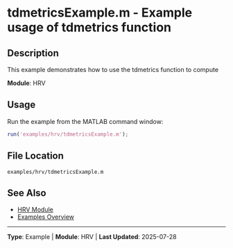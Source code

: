 # tdmetricsExample.m - Example usage of tdmetrics function

## Description

This example demonstrates how to use the tdmetrics function to compute

**Module**: HRV

## Usage

Run the example from the MATLAB command window:

```matlab
run('examples/hrv/tdmetricsExample.m');
```

## File Location

`examples/hrv/tdmetricsExample.m`

## See Also

- [HRV Module](../api/hrv/README.md)
- [Examples Overview](README.md)

---

**Type**: Example | **Module**: HRV | **Last Updated**: 2025-07-28
